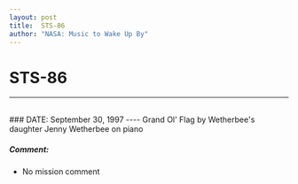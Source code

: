 ```yaml
---
layout: post
title:  STS-86
author: "NASA: Music to Wake Up By"
---
```


# STS-86
----
<br/>
### DATE: September 30, 1997
----
Grand Ol' Flag by Wetherbee's daughter Jenny Wetherbee on piano

##### Comment:
* No mission comment

